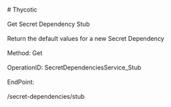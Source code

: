 <br>#     Thycotic</br>
<br>Get Secret Dependency Stub</br>
<br>Return the default values for a new Secret Dependency</br>
<br>Method: Get</br>
<br>OperationID: SecretDependenciesService_Stub</br>
<br>EndPoint:</br>
<br>/secret-dependencies/stub</br>
